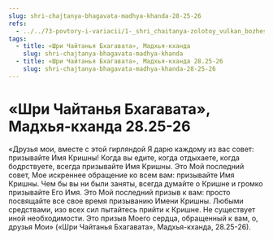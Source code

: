 ```yaml
---
slug: shri-chajtanya-bhagavata-madhya-khanda-28-25-26
refs:
  - ../../73-povtory-i-variacii/1-_shri_chaitanya-zolotoy_vulkan_bozhestvennoy_lubvi_variacii/1137-1982-01-12-c-sannyasa-lila-mahaprabhu-1982.md
tags:
  - title: «Шри Чайтанья Бхагавата», Мадхья-кханда
    slug: shri-chajtanya-bhagavata-madhya-khanda
  - title: «Шри Чайтанья Бхагавата», Мадхья-кханда 28.25-26
    slug: shri-chajtanya-bhagavata-madhya-khanda-28-25-26
---
```


# «Шри Чайтанья Бхагавата», Мадхья-кханда 28.25-26

«Друзья мои, вместе с этой гирляндой Я дарю каждому из вас совет: призывайте Имя Кришны! Когда вы едите, когда отдыхаете, когда бодрствуете, всегда призывайте Имя Кришны. Это Мой последний совет, Мое искреннее обращение ко всем вам: призывайте Имя Кришны. Чем бы вы ни были заняты, всегда думайте о Кришне и громко призывайте Его Имя. Это Мой последний призыв к вам: просто посвящайте все свое время призыванию Имени Кришны. Любыми средствами, изо всех сил пытайтесь прийти к Кришне. Не существует иной необходимости. Это призыв Моего сердца, обращенный к вам, о, друзья Мои» («Шри Чайтанья Бхагавата», Мадхья-кханда, 28.25-26).

